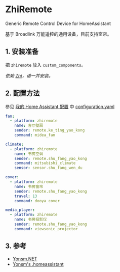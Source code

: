 # ZhiRemote

Generic Remote Control Device for HomeAssistant

基于 Broadlink 万能遥控的通用设备，目前支持窗帘。

## 1. 安装准备

把 `zhiremote` 放入 `custom_components`。

_依赖 [Zhi](https://github.com/Yonsm/Zhi)，请一并安装。_

## 2. 配置方法

参见 [我的 Home Assistant 配置](https://github.com/Yonsm/.homeassistant) 中 [configuration.yaml](https://github.com/Yonsm/.homeassistant/blob/main/configuration.yaml)

```yaml
fan:
  - platform: zhiremote
    name: 客厅壁扇
    sender: remote.ke_ting_yao_kong
    command: midea_fan

climate:
  - platform: zhiremote
    name: 书房空调
    sender: remote.shu_fang_yao_kong
    command: mitsubishi_climate
    sensor: sensor.shu_fang_wen_du

cover:
  - platform: zhiremote
    name: 书房窗帘
    sender: remote.shu_fang_yao_kong
    travel: 13
    command: dooya_cover

media_player:
  - platform: zhiremote
    name: 书房投影仪
    sender: remote.shu_fang_yao_kong
    command: viewsonic_projector
```

## 3. 参考

- [Yonsm.NET](https://yonsm.github.io)
- [Yonsm's .homeassistant](https://github.com/Yonsm/.homeassistant)
